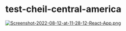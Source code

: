 # test-cheil-central-america

[![Screenshot-2022-08-12-at-11-28-12-React-App.png](https://i.postimg.cc/1RFBRfrG/Screenshot-2022-08-12-at-11-28-12-React-App.png)](https://postimg.cc/NLgmpGVF)

